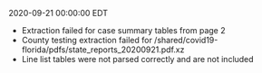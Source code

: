 2020-09-21 00:00:00 EDT


- Extraction failed for case summary tables from page 2
- County testing extraction failed for /shared/covid19-florida/pdfs/state_reports_20200921.pdf.xz
- Line list tables were not parsed correctly and are not included
